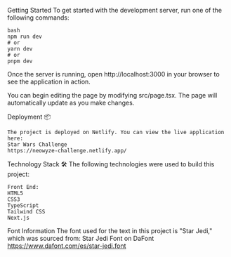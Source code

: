 Getting Started
To get started with the development server, run one of the following commands:

```
bash
npm run dev
# or
yarn dev
# or
pnpm dev
```

Once the server is running, open http://localhost:3000 in your browser to see the application in action.

You can begin editing the page by modifying src/page.tsx. The page will automatically update as you make changes.

Deployment 📦
```
The project is deployed on Netlify. You can view the live application here:
Star Wars Challenge
https://neowyze-challenge.netlify.app/
```

Technology Stack 🛠️
The following technologies were used to build this project:
```
Front End:
HTML5
CSS3
TypeScript
Tailwind CSS
Next.js
```

Font Information
The font used for the text in this project is "Star Jedi," which was sourced from:
Star Jedi Font on DaFont
https://www.dafont.com/es/star-jedi.font
